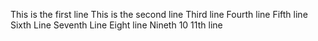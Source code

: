 This is the first line
This is the second line
Third line
Fourth line
Fifth line
Sixth Line
Seventh Line
Eight line
Nineth
10
11th line